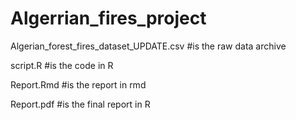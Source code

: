 # Algerrian_fires_project

Algerian_forest_fires_dataset_UPDATE.csv #is the raw data archive

script.R #is the code in R

Report.Rmd #is the report in rmd

Report.pdf #is the final report in R
